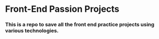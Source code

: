# Front-End Passion Projects
### This is a repo to save all the front end practice projects using various technologies.

